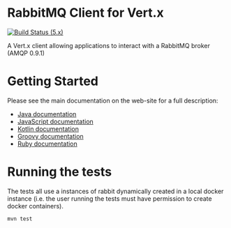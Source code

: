 # RabbitMQ Client for Vert.x

[![Build Status (5.x)](https://github.com/eclipse-vertx/vertx-rabbitmq-client/actions/workflows/ci-5.x.yml/badge.svg)](https://github.com/eclipse-vertx/vertx-rabbitmq-client/actions/workflows/ci-5.x.yml)

A Vert.x client allowing applications to interact with a RabbitMQ broker (AMQP 0.9.1)

# Getting Started

Please see the main documentation on the web-site for a full description:

* [Java documentation](https://vertx.io/docs/vertx-rabbitmq-client/java/)
* [JavaScript documentation](https://vertx.io/docs/vertx-rabbitmq-client/js/)
* [Kotlin documentation](https://vertx.io/docs/vertx-rabbitmq-client/kotlin/)
* [Groovy documentation](https://vertx.io/docs/vertx-rabbitmq-client/groovy/)
* [Ruby documentation](https://vertx.io/docs/vertx-rabbitmq-client/ruby/)

# Running the tests

The tests all use a instances of rabbit dynamically created in a local docker instance (i.e. the user running the tests must have permission to create docker containers).

```
mvn test
```
